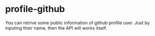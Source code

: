 # profile-github
You can retrive some public information of github profile user. Just by inputing their name, then the API will works itself.
